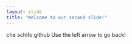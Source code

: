 ```yaml
---
layout: slide
title: "Welcome to our second slide!"
---
```

che schifo github
Use the left arrow to go back!
